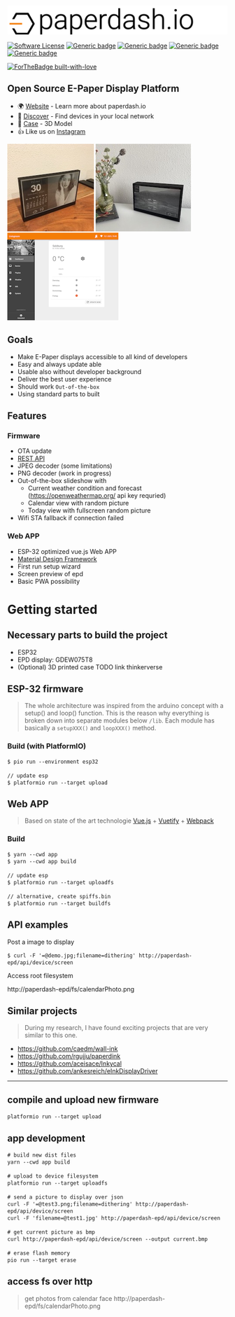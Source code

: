 ![paperdash.io](./doc/logo-readme.svg)

[![Software License](https://img.shields.io/badge/license-MIT-brightgreen.svg)]()
[![Generic badge](https://img.shields.io/badge/REST_API-1.0-<COLOR>.svg?logo=swagger)](https://app.swaggerhub.com/apis-docs/paperdash.io/paperdash-epd/0.1)
[![Generic badge](https://img.shields.io/badge/Firmware-1.0-orange.svg?logo=arduino)]()
[![Generic badge](https://img.shields.io/badge/APP-1.0-orange.svg?logo=vuetify)]()
[![Generic badge](https://img.shields.io/badge/3D_Housing-1.0-orange.svg?logo=makerbot)](https://www.thingiverse.com/thing:4724292)

[![ForTheBadge built-with-love](http://ForTheBadge.com/images/badges/built-with-love.svg)](https://GitHub.com/Naereen/)


## Open Source E-Paper Display Platform

* 🌍 [Website](https://paperdash.io/) - Learn more about paperdash.io
* 📡 [Discover](http://local.paperdash.io/) - Find devices in your local network
* 📡 [Case](https://www.thingiverse.com/thing:4724292) - 3D Model
* 👍 Like us on [Instagram](https://instagram.com/paperdash.io)

![Face Calendar](./doc/calendar.jpg)
![Face Picture](./doc/livingroom.jpeg)
![APP](./doc/app.png)


## Goals
* Make E-Paper displays accessible to all kind of developers
* Easy and always update able
* Usable also without developer background
* Deliver the best user experience
* Should work `Out-of-the-box`
* Using standard parts to built

## Features

### Firmware
* OTA update
* [REST API](https://app.swaggerhub.com/apis-docs/paperdash.io/paperdash-epd/0.1)
* JPEG decoder (some limitations)
* PNG decoder (work in progress)
* Out-of-the-box slideshow with
  * Current weather condition and forecast (https://openweathermap.org/ api key requried)
  * Calendar view with random picture
  * Today view with fullscreen random picture
* Wifi STA fallback if connection failed

### Web APP
* ESP-32 optimized vue.js Web APP
* [Material Design Framework](https://vuetifyjs.com/)
* First run setup wizard
* Screen preview of epd
* Basic PWA possibility


# Getting started

## Necessary parts to build the project

* ESP32
* EPD display: GDEW075T8
* (Optional) 3D printed case TODO link thinkerverse

## ESP-32 firmware

> The whole architecture was inspired from the arduino concept with a setup() and loop() function.
> This is the reason why everything is broken down into separate modules below `/lib`. Each module has basically a `setupXXX()` and `loopXXX()` method.

### Build (with PlatformIO)
```
$ pio run --environment esp32

// update esp
$ platformio run --target upload
```

## Web APP

> Based on state of the art technologie [Vue.js](https://vuejs.org/) + [Vuetify](https://vuetifyjs.com/) + [Webpack](https://webpack.js.org/)

### Build
```
$ yarn --cwd app
$ yarn --cwd app build

// update esp
$ platformio run --target uploadfs

// alternative, create spiffs.bin
$ platformio run --target buildfs

```


## API examples

Post a image to display
```
$ curl -F '=@demo.jpg;filename=dithering' http://paperdash-epd/api/device/screen
```

Access root filesystem

http://paperdash-epd/fs/calendarPhoto.png



## Similar projects

> During my research, I have found exciting projects that are very similar to this one.
- https://github.com/caedm/wall-ink
- https://github.com/rgujju/paperdink
- https://github.com/aceisace/Inkycal
- https://github.com/ankesreich/eInkDisplayDriver

------------------------------------------------


## compile and upload new firmware
```properties
platformio run --target upload
```

## app development
```properties
# build new dist files
yarn --cwd app build

# upload to device filesystem
platformio run --target uploadfs

# send a picture to display over json
curl -F '=@test3.png;filename=dithering' http://paperdash-epd/api/device/screen
curl -F 'filename=@test1.jpg' http://paperdash-epd/api/device/screen

# get current picture as bmp
curl http://paperdash-epd/api/device/screen --output current.bmp

# erase flash memory
pio run --target erase
```

## access fs over http

> get photos from calendar face
http://paperdash-epd/fs/calendarPhoto.png
